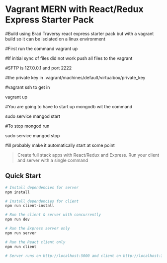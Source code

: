 # Vagrant MERN with React/Redux Express Starter Pack

#Build using Brad Traversy react express starter pack but with a vagrant build so it can be isolated on
a linux environment


#First run the command vagrant up 

#If initial sync of files did not work push all files to the vagrant

#SFTP is 127.0.0.1 and port 2222

#the private key in .vagrant/machines/default/virtualbox/private_key

#vagrant ssh to get in

vagrant up

#You are going to have to start up mongodb wit the command

sudo service mangod start

#To stop mongod run

sudo service mangod stop

#ill probably make it automatically start at some point


> Create full stack apps with React/Redux and Express. Run your client and server with a single command

## Quick Start

``` bash
# Install dependencies for server
npm install

# Install dependencies for client
npm run client-install

# Run the client & server with concurrently
npm run dev

# Run the Express server only
npm run server

# Run the React client only
npm run client

# Server runs on http://localhost:5000 and client on http://localhost:3000
```
